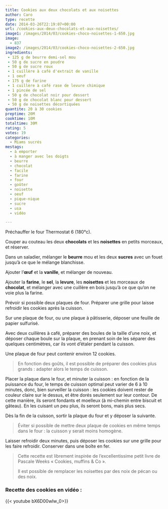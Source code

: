 ```yaml
---
title: Cookies aux deux chocolats et aux noisettes
author: Caro
type: recette
date: 2014-03-26T22:19:07+00:00
url: /cookies-aux-deux-chocolats-et-aux-noisettes/
image1: /images/2014/03/cookies-choco-noisettes-1-650.jpg
image:
  - 837
image2: /images/2014/03/cookies-choco-noisettes-2-650.jpg
ingredients:
 - 125 g de beurre demi-sel mou
 - 50 g de sucre en poudre
 - 50 g de sucre roux
 - 1 cuillère à café d'extrait de vanille
 - 1 oeuf
 - 175 g de farine
 - 1 cuillère à café rase de levure chimique
 - 1 pincée de sel
 - 50 g de chocolat noir pour dessert
 - 50 g de chocolat blanc pour dessert
 - 50 g de noisettes décortiquées
quantite: 20 à 30 cookies
preptime: 20M
cooktime: 10M
totaltime: 30M
rating: 5
votes: 19
categories:
  - Miams sucrés
mestags:
  - à emporter
  - à manger avec les doigts
  - beurre
  - chocolat
  - facile
  - farine
  - four
  - goûter
  - noisette
  - oeuf
  - pique-nique
  - sucre
  - usa
  - vidéo

---
```

Préchauffer le four Thermostat 6 (180°c).

Couper au couteau les deux **chocolats** et les **noisettes** en petits morceaux, et réserver.

Dans un saladier, mélanger le **beurre** mou et les deux **sucres** avec un fouet jusqu&rsquo;à ce que le mélange blanchisse.

Ajouter l’**œuf** et la **vanille**, et mélanger de nouveau.

Ajouter la **farine**, le **sel**, la **levure**, les **noisettes** et les morceaux de **chocolat**, et mélanger avec une cuillère en bois jusqu&rsquo;à ce que qu&rsquo;on ne voie plus la farine.

Prévoir si possible deux plaques de four. Préparer une grille pour laisse refroidir les cookies après la cuisson.

Sur une plaque de four, ou une plaque à pâtisserie, déposer une feuille de papier sulfurisé.

Avec deux cuillères à café, préparer des boules de la taille d&rsquo;une noix, et déposer chaque boule sur la plaque, en prenant soin de les séparer des quelques centimètres, car ils vont d&rsquo;étaler pendant la cuisson.

Une plaque de four peut contenir environ 12 cookies.

> En fonction des goûts, il est possible de préparer des cookies plus grands : adapter alors le temps de cuisson.

Placer la plaque dans le four, et minuter la cuisson : en fonction de la puissance du four, le temps de cuisson optimal peut varier de 6 à 10 minutes, donc, bien surveiller la cuisson : les cookies doivent rester de couleur claire sur le dessus, et être dorés seulement sur leur contour. De cette manière, ils seront fondants et moelleux (à mi-chemin entre biscuit et gâteau). En les cuisant un peu plus, ils seront bons, mais plus secs.

Dès la fin de la cuisson, sortir la plaque du four et y déposer la suivante.

> Éviter si possible de mettre deux plaque de cookies en même temps dans le four : la cuisson y serait moins homogène.

Laisser refroidir deux minutes, puis déposer les cookies sur une grille pour les faire refroidir. Conserver dans une boîte en fer.

> Cette recette est librement inspirée de l&rsquo;excellentissime petit livre de Pascale Weeks « Cookies, muffins & Co ».
>
> Il est possible de remplacer les noisettes par des noix de pécan ou des noix.

### Recette des cookies en vidéo :

{{< youtube bX6D00wIw_0>}}
